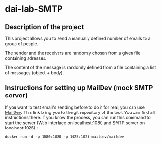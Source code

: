 # dai-lab-SMTP

Description of the project
----------
This project allows you to send a manually defined number of emails to a group of people.

The sender and the receivers are randomly chosen from a given file containing adresses.

The content of the message is randomly defined from a file containing a list of messages (object + body).


Instructions for setting up MailDev (mock SMTP server)
----------
If you want to test email's sending before to do it for real, you can use [MailDev](https://github.com/maildev/maildev). This link bring you to the git repository of the tool. You can find all instructions there.
If you know the process, you can run this command to start the server (Web interface on localhost:1080 and SMTP server on localhost:1025) :

    docker run -d -p 1080:1080 -p 1025:1025 maildev/maildev